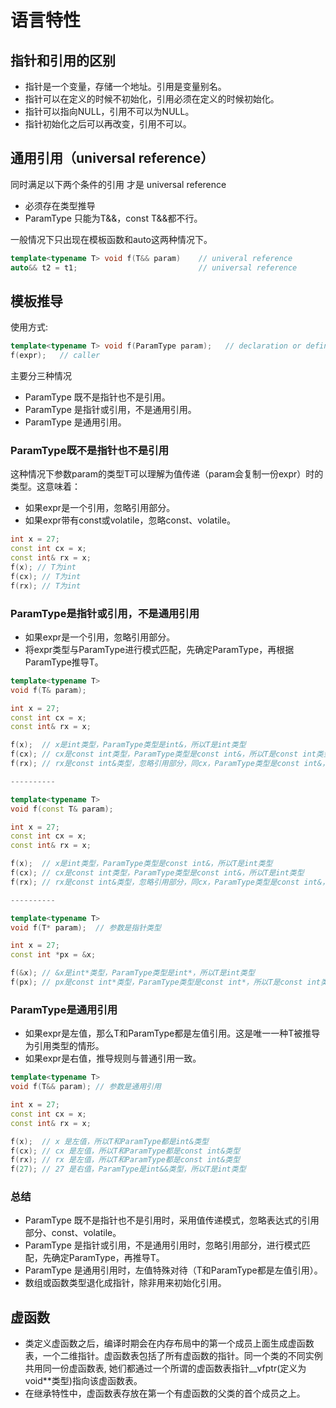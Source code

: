 # 语言特性

## 指针和引用的区别

* 指针是一个变量，存储一个地址。引用是变量别名。
* 指针可以在定义的时候不初始化，引用必须在定义的时候初始化。
* 指针可以指向NULL，引用不可以为NULL。
* 指针初始化之后可以再改变，引用不可以。

## 通用引用（universal reference）

同时满足以下两个条件的引用 才是 universal reference

* 必须存在类型推导
* ParamType 只能为T&&，const T&&都不行。

一般情况下只出现在模板函数和auto这两种情况下。

```c++
template<typename T> void f(T&& param)    // univeral reference
auto&& t2 = t1;                           // universal reference
```

## 模板推导

使用方式:

```c++
template<typename T> void f(ParamType param);   // declaration or definition
f(expr);   // caller
```

主要分三种情况

* ParamType 既不是指针也不是引用。
* ParamType 是指针或引用，不是通用引用。
* ParamType 是通用引用。

### ParamType既不是指针也不是引用

这种情况下参数param的类型T可以理解为值传递（param会复制一份expr）时的类型。这意味着：

* 如果expr是一个引用，忽略引用部分。
* 如果expr带有const或volatile，忽略const、volatile。

```c++
int x = 27;
const int cx = x;
const int& rx = x;
f(x); // T为int
f(cx); // T为int
f(rx); // T为int
```

### ParamType是指针或引用，不是通用引用

* 如果expr是一个引用，忽略引用部分。
* 将expr类型与ParamType进行模式匹配，先确定ParamType，再根据ParamType推导T。

```c++
template<typename T>
void f(T& param);

int x = 27;
const int cx = x;
const int& rx = x;

f(x);  // x是int类型，ParamType类型是int&，所以T是int类型
f(cx); // cx是const int类型，ParamType类型是const int&，所以T是const int类型
f(rx); // rx是const int&类型，忽略引用部分，同cx，ParamType类型是const int&，所以T是const int类型

----------

template<typename T>
void f(const T& param);

int x = 27;
const int cx = x;
const int& rx = x;

f(x);  // x是int类型，ParamType类型是const int&，所以T是int类型
f(cx); // cx是const int类型，ParamType类型是const int&，所以T是int类型
f(rx); // rx是const int&类型，忽略引用部分，同cx，ParamType类型是const int&，所以T是int类型

----------

template<typename T>
void f(T* param);  // 参数是指针类型

int x = 27;
const int *px = &x;

f(&x); // &x是int*类型，ParamType类型是int*，所以T是int类型
f(px); // px是const int*类型，ParamType类型是const int*，所以T是const int类型
```

### ParamType是通用引用

* 如果expr是左值，那么T和ParamType都是左值引用。这是唯一一种T被推导为引用类型的情形。
* 如果expr是右值，推导规则与普通引用一致。

```c++
template<typename T>
void f(T&& param); // 参数是通用引用

int x = 27;
const int cx = x;
const int& rx = x;

f(x);  // x 是左值，所以T和ParamType都是int&类型
f(cx); // cx 是左值，所以T和ParamType都是const int&类型
f(rx); // rx 是左值，所以T和ParamType都是const int&类型
f(27); // 27 是右值，ParamType是int&&类型，所以T是int类型
```

### 总结

* ParamType 既不是指针也不是引用时，采用值传递模式，忽略表达式的引用部分、const、volatile。
* ParamType 是指针或引用，不是通用引用时，忽略引用部分，进行模式匹配，先确定ParamType，再推导T。
* ParamType 是通用引用时，左值特殊对待（T和ParamType都是左值引用）。
* 数组或函数类型退化成指针，除非用来初始化引用。

## 虚函数

* 类定义虚函数之后，编译时期会在内存布局中的第一个成员上面生成虚函数表，一个二维指针。虚函数表包括了所有虚函数的指针。同一个类的不同实例共用同一份虚函数表, 她们都通过一个所谓的虚函数表指针__vfptr(定义为void**类型)指向该虚函数表。
* 在继承特性中，虚函数表存放在第一个有虚函数的父类的首个成员之上。
